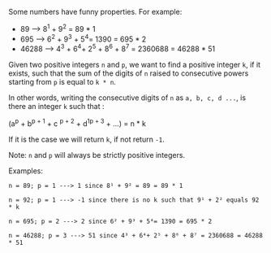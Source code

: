 Some numbers have funny properties. For example:

- 89 --> 8<sup>1</sup> + 9<sup>2</sup> = 89 \* 1
- 695 --> 6<sup>2</sup> + 9<sup>3</sup> + 5<sup>4</sup>= 1390 = 695 \* 2
- 46288 --> 4<sup>3</sup> + 6<sup>4</sup>+ 2<sup>5</sup> + 8<sup>6</sup> + 8<sup>7</sup> = 2360688 = 46288 \* 51

Given two positive integers `n` and `p`, we want to find a positive integer `k`, if it exists, such that the sum of the digits of `n` raised to consecutive powers starting from `p` is equal to `k * n`.

In other words, writing the consecutive digits of `n` as `a, b, c, d ...`, is there an integer `k` such that :

(a<sup>p</sup> + b<sup>p + 1</sup> + c <sup>p + 2</sup> + d<sup>1p + 3</sup> + ...) = n \* k

If it is the case we will return `k`, if not return `-1`.

Note: `n` and `p` will always be strictly positive integers.

Examples:

```
n = 89; p = 1 ---> 1 since 8¹ + 9² = 89 = 89 * 1

n = 92; p = 1 ---> -1 since there is no k such that 9¹ + 2² equals 92 * k

n = 695; p = 2 ---> 2 since 6² + 9³ + 5⁴= 1390 = 695 * 2

n = 46288; p = 3 ---> 51 since 4³ + 6⁴+ 2⁵ + 8⁶ + 8⁷ = 2360688 = 46288 * 51

```
